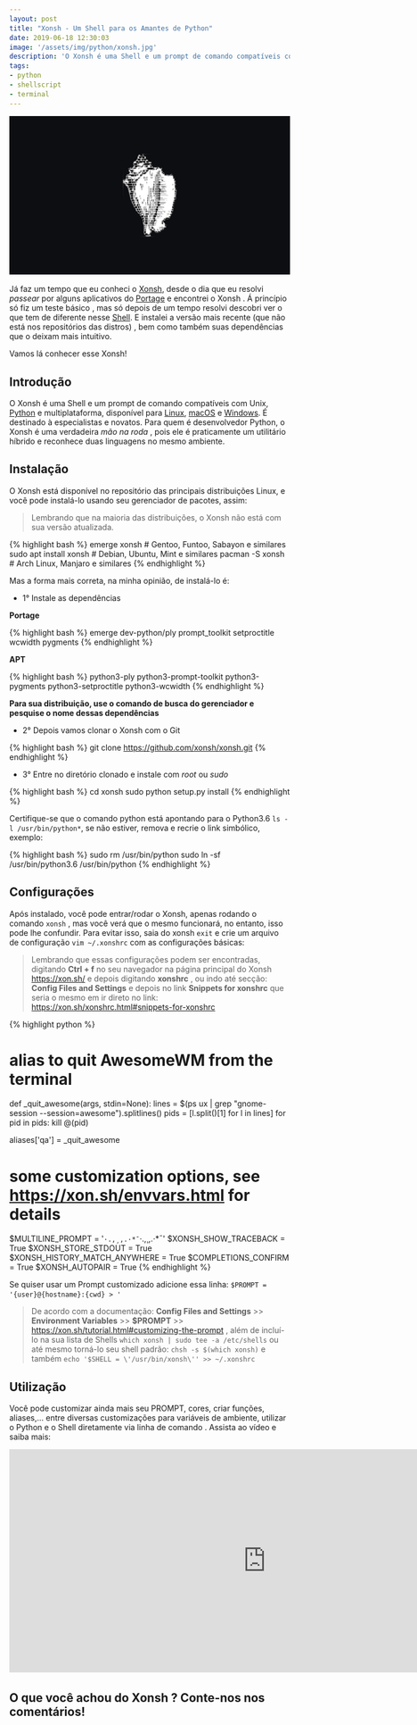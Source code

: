 ```yaml
---
layout: post
title: "Xonsh - Um Shell para os Amantes de Python"
date: 2019-06-18 12:30:03
image: '/assets/img/python/xonsh.jpg'
description: 'O Xonsh é uma Shell e um prompt de comando compatíveis com Unix, Python e multiplataforma.'
tags:
- python
- shellscript
- terminal
---
```


![Xonsh - Um Shell para os Amantes de Python](/assets/img/python/xonsh.jpg)

Já faz um tempo que eu conheci o [Xonsh](https://xon.sh/), desde o dia que eu resolvi *passear* por alguns aplicativos do [Portage](https://wiki.gentoo.org/wiki/Portage) e encontrei o Xonsh . Á princípio só fiz um teste básico , mas só depois de um tempo resolvi descobri ver o que tem de diferente nesse [Shell](https://terminalroot.com.br/shell/). E instalei a versão mais recente (que não está nos repositórios das distros) , bem como também suas dependências que o deixam mais intuitivo.

Vamos lá conhecer esse Xonsh!

## Introdução

O Xonsh é uma Shell e um prompt de comando compatíveis com Unix, [Python](http://cse.google.com.br/cse?cx=004473188612396442360:qs2ekmnkweq&q=Python) e multiplataforma, disponível para [Linux](http://cse.google.com.br/cse?cx=004473188612396442360:qs2ekmnkweq&q=Linux), [macOS](http://cse.google.com.br/cse?cx=004473188612396442360:qs2ekmnkweq&q=macOS) e [Windows](http://cse.google.com.br/cse?cx=004473188612396442360:qs2ekmnkweq&q=Windows). É destinado à especialistas e novatos. Para quem é desenvolvedor Python, o Xonsh é uma verdadeira *mão na roda* , pois ele é praticamente um utilitário híbrido e reconhece duas linguagens no mesmo ambiente.

## Instalação

O Xonsh está disponível no repositório das principais distribuições Linux, e você pode instalá-lo usando seu gerenciador de pacotes, assim:

> Lembrando que na maioria das distribuições, o Xonsh não está com sua versão atualizada.

{% highlight bash %}
emerge xonsh # Gentoo, Funtoo, Sabayon e similares
sudo apt install xonsh # Debian, Ubuntu, Mint e similares
pacman -S xonsh # Arch Linux, Manjaro e similares
{% endhighlight %}

Mas a forma mais correta, na minha opinião, de instalá-lo é:

+ 1° Instale as dependências

**Portage**

{% highlight bash %}
emerge dev-python/ply prompt_toolkit setproctitle wcwidth pygments
{% endhighlight %}


<script async src="https://pagead2.googlesyndication.com/pagead/js/adsbygoogle.js"></script>

<!-- Informat -->
<ins class="adsbygoogle"
     style="display:block"
     data-ad-client="ca-pub-2838251107855362"
     data-ad-slot="2327980059"
     data-ad-format="auto"
     data-full-width-responsive="true"></ins>

<script>
(adsbygoogle = window.adsbygoogle || []).push({});
</script>


**APT**

{% highlight bash %}
python3-ply python3-prompt-toolkit python3-pygments python3-setproctitle python3-wcwidth
{% endhighlight %}

**Para sua distribuição, use o comando de busca do gerenciador e pesquise o nome dessas dependências**

+ 2° Depois vamos clonar o Xonsh com o Git

{% highlight bash %}
git clone https://github.com/xonsh/xonsh.git
{% endhighlight %}

+ 3° Entre no diretório clonado e instale com *root* ou *sudo*

{% highlight bash %}
cd xonsh
sudo python setup.py install
{% endhighlight %}


<script async src="https://pagead2.googlesyndication.com/pagead/js/adsbygoogle.js"></script>

<!-- Informat -->
<ins class="adsbygoogle"
     style="display:block"
     data-ad-client="ca-pub-2838251107855362"
     data-ad-slot="2327980059"
     data-ad-format="auto"
     data-full-width-responsive="true"></ins>

<script>
(adsbygoogle = window.adsbygoogle || []).push({});
</script>


Certifique-se que o comando python está apontando para o Python3.6 `ls -l /usr/bin/python*`, se não estiver, remova e recrie o link simbólico, exemplo:

{% highlight bash %}
sudo rm /usr/bin/python
sudo ln -sf /usr/bin/python3.6 /usr/bin/python
{% endhighlight %}

## Configurações

Após instalado, você pode entrar/rodar o Xonsh, apenas rodando o comando `xonsh` , mas você verá que o mesmo funcionará, no entanto, isso pode lhe confundir. Para evitar isso, saia do xonsh `exit` e crie um arquivo de configuração `vim ~/.xonshrc` com as configurações básicas:

> Lembrando que essas configurações podem ser encontradas, digitando **Ctrl + f** no seu navegador na página principal do Xonsh <https://xon.sh/> e depois digitando **xonshrc** , ou indo até secção: **Config Files and Settings** e depois no link **Snippets for xonshrc** que seria o mesmo em ir direto no link: <https://xon.sh/xonshrc.html#snippets-for-xonshrc>

{% highlight python %}
# alias to quit AwesomeWM from the terminal
def _quit_awesome(args, stdin=None):
    lines = $(ps ux | grep "gnome-session --session=awesome").splitlines()
    pids = [l.split()[1] for l in lines]
    for pid in pids:
        kill @(pid)

aliases['qa'] = _quit_awesome

# some customization options, see https://xon.sh/envvars.html for details
$MULTILINE_PROMPT = '`·.,¸,.·*¯`·.,¸,.·*¯'
$XONSH_SHOW_TRACEBACK = True
$XONSH_STORE_STDOUT = True
$XONSH_HISTORY_MATCH_ANYWHERE = True
$COMPLETIONS_CONFIRM = True
$XONSH_AUTOPAIR = True
{% endhighlight %}

Se quiser usar um Prompt customizado adicione essa linha: `$PROMPT = '{user}@{hostname}:{cwd} > '`
> De acordo com a documentação: **Config Files and Settings** >> **Environment Variables** >> **$PROMPT** >> <https://xon.sh/tutorial.html#customizing-the-prompt> , além de incluí-lo na sua lista de Shells `which xonsh | sudo tee -a /etc/shells` ou até mesmo torná-lo seu shell padrão: `chsh -s $(which xonsh)` e também `echo '$SHELL = \'/usr/bin/xonsh\'' >> ~/.xonshrc`

## Utilização

Você pode customizar ainda mais seu PROMPT, cores, criar funções, aliases,... entre diversas customizações para variáveis de ambiente, utilizar o Python e o Shell diretamente via linha de comando . Assista ao vídeo e saiba mais:

<iframe width="920" height="400" src="https://www.youtube.com/embed/7dKWvTFoRts" frameborder="0" allow="accelerometer; autoplay; encrypted-media; gyroscope; picture-in-picture" allowfullscreen></iframe>

## O que você achou do Xonsh ? Conte-nos nos comentários!

<script async src="https://pagead2.googlesyndication.com/pagead/js/adsbygoogle.js"></script>

<!-- Informat -->
<ins class="adsbygoogle"
 style="display:block"
 data-ad-client="ca-pub-2838251107855362"
 data-ad-slot="2327980059"
 data-ad-format="auto"
 data-full-width-responsive="true"></ins>

<script>
(adsbygoogle = window.adsbygoogle || []).push({});
</script>


